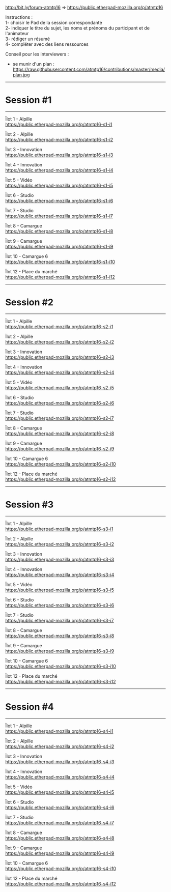 http://bit.ly/forum-atmtp16 => 
https://public.etherpad-mozilla.org/p/atmtp16

Instructions :  
1- choisir le Pad de la session correspondante  
2- indiquer le titre du sujet, les noms et prénoms du participant et de l'animateur  
3- rédiger un résumé  
4- compléter avec des liens ressources  


Conseil pour les interviewers :  
- se munir d'un plan : https://raw.githubusercontent.com/atmtp16/contributions/master/media/plan.jpg  

----------------
# Session #1
----------------

Îlot 1 - Alpille  
https://public.etherpad-mozilla.org/p/atmtp16-s1-i1

Îlot 2 - Alpille  
https://public.etherpad-mozilla.org/p/atmtp16-s1-i2

Îlot 3 - Innovation  
https://public.etherpad-mozilla.org/p/atmtp16-s1-i3

Îlot 4 - Innovation  
https://public.etherpad-mozilla.org/p/atmtp16-s1-i4

Îlot 5 - Vidéo  
https://public.etherpad-mozilla.org/p/atmtp16-s1-i5

Îlot 6 - Studio  
https://public.etherpad-mozilla.org/p/atmtp16-s1-i6

Îlot 7 - Studio  
https://public.etherpad-mozilla.org/p/atmtp16-s1-i7

Îlot 8 - Camargue  
https://public.etherpad-mozilla.org/p/atmtp16-s1-i8

Îlot 9 - Camargue  
https://public.etherpad-mozilla.org/p/atmtp16-s1-i9

Îlot 10 - Camargue 6  
https://public.etherpad-mozilla.org/p/atmtp16-s1-i10

Îlot 12 - Place du marché  
https://public.etherpad-mozilla.org/p/atmtp16-s1-i12

----------------
# Session #2
----------------

Îlot 1 - Alpille  
https://public.etherpad-mozilla.org/p/atmtp16-s2-i1

Îlot 2 - Alpille  
https://public.etherpad-mozilla.org/p/atmtp16-s2-i2

Îlot 3 - Innovation  
https://public.etherpad-mozilla.org/p/atmtp16-s2-i3

Îlot 4 - Innovation  
https://public.etherpad-mozilla.org/p/atmtp16-s2-i4

Îlot 5 - Vidéo  
https://public.etherpad-mozilla.org/p/atmtp16-s2-i5

Îlot 6 - Studio  
https://public.etherpad-mozilla.org/p/atmtp16-s2-i6

Îlot 7 - Studio  
https://public.etherpad-mozilla.org/p/atmtp16-s2-i7

Îlot 8 - Camargue  
https://public.etherpad-mozilla.org/p/atmtp16-s2-i8

Îlot 9 - Camargue  
https://public.etherpad-mozilla.org/p/atmtp16-s2-i9

Îlot 10 - Camargue 6  
https://public.etherpad-mozilla.org/p/atmtp16-s2-i10

Îlot 12 - Place du marché  
https://public.etherpad-mozilla.org/p/atmtp16-s2-i12

----------------
# Session #3
----------------

Îlot 1 - Alpille  
https://public.etherpad-mozilla.org/p/atmtp16-s3-i1

Îlot 2 - Alpille  
https://public.etherpad-mozilla.org/p/atmtp16-s3-i2

Îlot 3 - Innovation  
https://public.etherpad-mozilla.org/p/atmtp16-s3-i3

Îlot 4 - Innovation  
https://public.etherpad-mozilla.org/p/atmtp16-s3-i4

Îlot 5 - Vidéo  
https://public.etherpad-mozilla.org/p/atmtp16-s3-i5

Îlot 6 - Studio  
https://public.etherpad-mozilla.org/p/atmtp16-s3-i6

Îlot 7 - Studio  
https://public.etherpad-mozilla.org/p/atmtp16-s3-i7

Îlot 8 - Camargue  
https://public.etherpad-mozilla.org/p/atmtp16-s3-i8

Îlot 9 - Camargue  
https://public.etherpad-mozilla.org/p/atmtp16-s3-i9

Îlot 10 - Camargue 6  
https://public.etherpad-mozilla.org/p/atmtp16-s3-i10

Îlot 12 - Place du marché  
https://public.etherpad-mozilla.org/p/atmtp16-s3-i12

----------------
# Session #4
----------------

Îlot 1 - Alpille  
https://public.etherpad-mozilla.org/p/atmtp16-s4-i1

Îlot 2 - Alpille  
https://public.etherpad-mozilla.org/p/atmtp16-s4-i2

Îlot 3 - Innovation  
https://public.etherpad-mozilla.org/p/atmtp16-s4-i3

Îlot 4 - Innovation  
https://public.etherpad-mozilla.org/p/atmtp16-s4-i4

Îlot 5 - Vidéo  
https://public.etherpad-mozilla.org/p/atmtp16-s4-i5

Îlot 6 - Studio  
https://public.etherpad-mozilla.org/p/atmtp16-s4-i6

Îlot 7 - Studio  
https://public.etherpad-mozilla.org/p/atmtp16-s4-i7

Îlot 8 - Camargue  
https://public.etherpad-mozilla.org/p/atmtp16-s4-i8

Îlot 9 - Camargue  
https://public.etherpad-mozilla.org/p/atmtp16-s4-i9

Îlot 10 - Camargue 6  
https://public.etherpad-mozilla.org/p/atmtp16-s4-i10

Îlot 12 - Place du marché  
https://public.etherpad-mozilla.org/p/atmtp16-s4-i12
